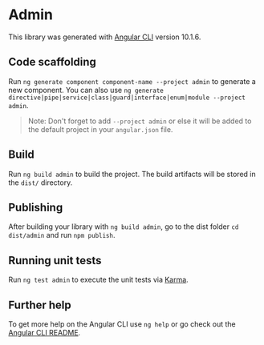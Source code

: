 # Admin

This library was generated with [Angular CLI](https://github.com/angular/angular-cli) version 10.1.6.

## Code scaffolding

Run `ng generate component component-name --project admin` to generate a new component. You can also use `ng generate directive|pipe|service|class|guard|interface|enum|module --project admin`.
> Note: Don't forget to add `--project admin` or else it will be added to the default project in your `angular.json` file. 

## Build

Run `ng build admin` to build the project. The build artifacts will be stored in the `dist/` directory.

## Publishing

After building your library with `ng build admin`, go to the dist folder `cd dist/admin` and run `npm publish`.

## Running unit tests

Run `ng test admin` to execute the unit tests via [Karma](https://karma-runner.github.io).

## Further help

To get more help on the Angular CLI use `ng help` or go check out the [Angular CLI README](https://github.com/angular/angular-cli/blob/master/README.md).
